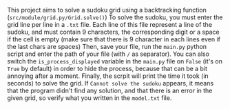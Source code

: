 This project aims to solve a sudoku grid using a backtracking function (`src/module/grid.py/Grid.solve()`)
To solve the sudoku, you must enter the grid line per line in a `.txt` file.
Each line of this file represent a line of the sudoku, and must contain 9 characters, the corresponding digit or a space if the cell is empty (make sure that there is 9 character in each lines even if the last chars are spaces)
Then, save your file, run the `main.py` python script and enter the path of your file (with `/` as separator). You can also switch the `is_process_displayed` variable in the `main.py` file on `False` (it's on `True` by default) in order to hide the process, because that can be a bit annoying after a moment. Finally, the scrpit will print the time it took (in seconds) to solve the grid.
If `Cannot solve the sudoku` appears, it means that the program didn't find any solution, and that there is an error in the given grid, so verify what you written in the `model.txt` file.